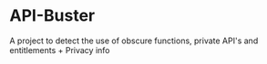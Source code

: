 # API-Buster
A project to detect the use of obscure functions, private API's and entitlements + Privacy info
